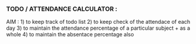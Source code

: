 ### TODO / ATTENDANCE CALCULATOR : 
AIM : 
    1) to keep track of todo list
    2) to keep check of the attendace of each day 
    3) to maintain the attendance percentage of a particular subject + as a whole
    4) to maintain the absentace percentage also

